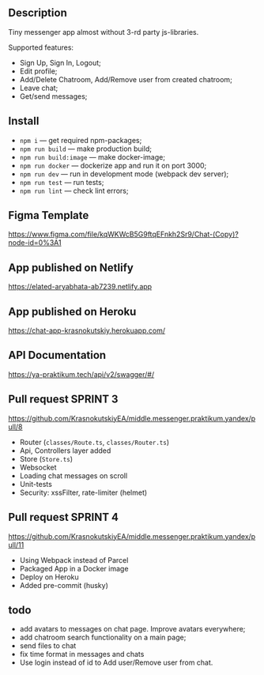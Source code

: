 ## Description

Tiny messenger app almost without 3-rd party js-libraries.

Supported features:

- Sign Up, Sign In, Logout;
- Edit profile;
- Add/Delete Chatroom, Add/Remove user from created chatroom;
- Leave chat;
- Get/send messages;

## Install

- `npm i` — get required npm-packages;
- `npm run build` — make production build;
- `npm run build:image` — make docker-image;
- `npm run docker` — dockerize app and run it on port 3000;
- `npm run dev` — run in development mode (webpack dev server);
- `npm run test` — run tests;
- `npm run lint` — check lint errors;

## Figma Template

https://www.figma.com/file/kqWKWcB5G9ftqEFnkh2Sr9/Chat-(Copy)?node-id=0%3A1

## App published on Netlify
https://elated-aryabhata-ab7239.netlify.app

## App published on Heroku
https://chat-app-krasnokutskiy.herokuapp.com/

## API Documentation

https://ya-praktikum.tech/api/v2/swagger/#/

## Pull request SPRINT 3

https://github.com/KrasnokutskiyEA/middle.messenger.praktikum.yandex/pull/8

- Router (`classes/Route.ts`, `classes/Router.ts`)
- Api, Controllers layer added
- Store (`Store.ts`)
- Websocket
- Loading chat messages on scroll
- Unit-tests
- Security: xssFilter, rate-limiter (helmet)

## Pull request SPRINT 4

https://github.com/KrasnokutskiyEA/middle.messenger.praktikum.yandex/pull/11

- Using Webpack instead of Parcel
- Packaged App in a Docker image
- Deploy on Heroku
- Added pre-commit (husky)

## todo

- add avatars to messages on chat page. Improve avatars everywhere;
- add chatroom search functionality on a main page;
- send files to chat
- fix time format in messages and chats
- Use login instead of id to Add user/Remove user from chat.


